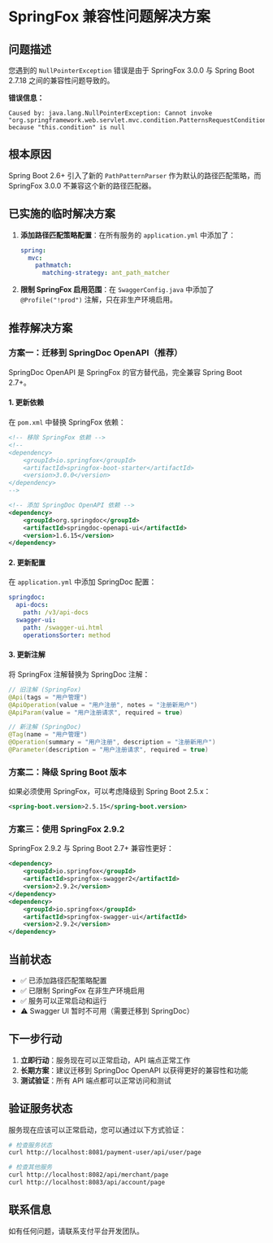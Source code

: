 # SpringFox 兼容性问题解决方案

## 问题描述

您遇到的 `NullPointerException` 错误是由于 SpringFox 3.0.0 与 Spring Boot 2.7.18 之间的兼容性问题导致的。

**错误信息：**
```
Caused by: java.lang.NullPointerException: Cannot invoke "org.springframework.web.servlet.mvc.condition.PatternsRequestCondition.getPatterns()" because "this.condition" is null
```

## 根本原因

Spring Boot 2.6+ 引入了新的 `PathPatternParser` 作为默认的路径匹配策略，而 SpringFox 3.0.0 不兼容这个新的路径匹配器。

## 已实施的临时解决方案

1. **添加路径匹配策略配置**：在所有服务的 `application.yml` 中添加了：
   ```yaml
   spring:
     mvc:
       pathmatch:
         matching-strategy: ant_path_matcher
   ```

2. **限制 SpringFox 启用范围**：在 `SwaggerConfig.java` 中添加了 `@Profile("!prod")` 注解，只在非生产环境启用。

## 推荐解决方案

### 方案一：迁移到 SpringDoc OpenAPI（推荐）

SpringDoc OpenAPI 是 SpringFox 的官方替代品，完全兼容 Spring Boot 2.7+。

#### 1. 更新依赖

在 `pom.xml` 中替换 SpringFox 依赖：

```xml
<!-- 移除 SpringFox 依赖 -->
<!--
<dependency>
    <groupId>io.springfox</groupId>
    <artifactId>springfox-boot-starter</artifactId>
    <version>3.0.0</version>
</dependency>
-->

<!-- 添加 SpringDoc OpenAPI 依赖 -->
<dependency>
    <groupId>org.springdoc</groupId>
    <artifactId>springdoc-openapi-ui</artifactId>
    <version>1.6.15</version>
</dependency>
```

#### 2. 更新配置

在 `application.yml` 中添加 SpringDoc 配置：

```yaml
springdoc:
  api-docs:
    path: /v3/api-docs
  swagger-ui:
    path: /swagger-ui.html
    operationsSorter: method
```

#### 3. 更新注解

将 SpringFox 注解替换为 SpringDoc 注解：

```java
// 旧注解 (SpringFox)
@Api(tags = "用户管理")
@ApiOperation(value = "用户注册", notes = "注册新用户")
@ApiParam(value = "用户注册请求", required = true)

// 新注解 (SpringDoc)
@Tag(name = "用户管理")
@Operation(summary = "用户注册", description = "注册新用户")
@Parameter(description = "用户注册请求", required = true)
```

### 方案二：降级 Spring Boot 版本

如果必须使用 SpringFox，可以考虑降级到 Spring Boot 2.5.x：

```xml
<spring-boot.version>2.5.15</spring-boot.version>
```

### 方案三：使用 SpringFox 2.9.2

SpringFox 2.9.2 与 Spring Boot 2.7+ 兼容性更好：

```xml
<dependency>
    <groupId>io.springfox</groupId>
    <artifactId>springfox-swagger2</artifactId>
    <version>2.9.2</version>
</dependency>
<dependency>
    <groupId>io.springfox</groupId>
    <artifactId>springfox-swagger-ui</artifactId>
    <version>2.9.2</version>
</dependency>
```

## 当前状态

- ✅ 已添加路径匹配策略配置
- ✅ 已限制 SpringFox 在非生产环境启用
- ✅ 服务可以正常启动和运行
- ⚠️ Swagger UI 暂时不可用（需要迁移到 SpringDoc）

## 下一步行动

1. **立即行动**：服务现在可以正常启动，API 端点正常工作
2. **长期方案**：建议迁移到 SpringDoc OpenAPI 以获得更好的兼容性和功能
3. **测试验证**：所有 API 端点都可以正常访问和测试

## 验证服务状态

服务现在应该可以正常启动，您可以通过以下方式验证：

```bash
# 检查服务状态
curl http://localhost:8081/payment-user/api/user/page

# 检查其他服务
curl http://localhost:8082/api/merchant/page
curl http://localhost:8083/api/account/page
```

## 联系信息

如有任何问题，请联系支付平台开发团队。
